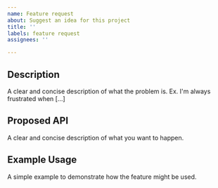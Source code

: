 ```yaml
---
name: Feature request
about: Suggest an idea for this project
title: ''
labels: feature request
assignees: ''

---
```


## Description
A clear and concise description of what the problem is. Ex. I'm always frustrated when [...]

## Proposed API
A clear and concise description of what you want to happen.

## Example Usage
A simple example to demonstrate how the feature might be used.
